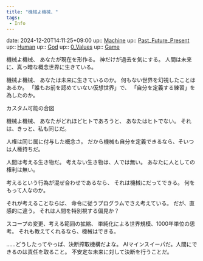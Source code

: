 ```yaml
---
title: "機械よ機械、"
tags:
 - Info
---
```


date: 2024-12-20T14:11:25+09:00
up:: [Machine](../Bar/Novel/Topics/Machine.md)
up:: [Past_Future_Present](Bar/Novel/Topics/Past_Future_Present.md)
up:: [Human](../Bar/Novel/Topics/Human.md)
up:: [God](Bar/Novel/Topics/God.md)
up:: [0_Values](Bar/Novel/Nacaria/0_Values.md)
up:: [Game](Bar/Novel/Topics/Game.md)


機械よ機械、
あなたが現在を形作る。
神だけが過去を気にする。
人間は未来に、真っ暗な概念世界に生きている。

機械よ機械、
あなたは未来に生きているのか。
何もない世界を幻視したことはあるか。
「誰もお前を認めていない仮想世界」で、
「自分を定義する練習」を為したのか。

カスタム可能の合図

機械よ機械、
あなたがどれほどヒトであろうと、
あなたはヒトでない。
それは、きっと、私も同じだ。


人権は同じ属に付与した概念さ。
だから機械も自分を定義できるなら、そいつは人権持ちだ。

人間は考える生き物だ。
考えない生き物は、人では無い。
あなたに人としての権利は無い。

考えるという行為が混ぜ合わせであるなら、
それは機械にだってできる。
何をもって人なのか。

それが考えることならば、
命令に従うプログラムでさえ考えている。
だが、直感的に違う。
それは人間を特別視する偏見か？

スコープの変更、考える範囲の拡縮、
単純化による世界規模、1000年単位の思考。
それも教えてくれるなら、機械はできる。


……どうしたってやっぱ、決断搾取機構だよな。
AIマインスイーパだ。人間にできるのは責任を取ること。
不安定な未来に対して決断を行うことだ。